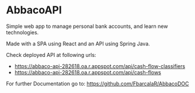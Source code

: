# AbbacoAPI

Simple web app to manage personal bank accounts, and learn new technologies.

Made with a SPA using React and an API using Spring Java.

Check deployed API at following urls:
  - https://abbaco-api-282618.oa.r.appspot.com/api/cash-flow-classifiers
  - https://abbaco-api-282618.oa.r.appspot.com/api/cash-flows
 
 For further Documentation go to: https://github.com/FbarcalaR/AbbacoDOC
